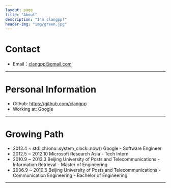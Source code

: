```yaml
---
layout: page
title: "About"
description: "I'm clangpp!"
header-img: "img/green.jpg"
---
```


# Contact
+ Email：clangpp@gmail.com

***

# Personal Information
+ Github: <https://github.com/clangpp>
+ Working at: Google

***

# Growing Path
+ 2013.4 ~ std::chrono::system_clock::now() Google - Software Engineer
+ 2012.5 ~ 2012.10 Microsoft Research Asia - Tech Intern
+ 2010.9 ~ 2013.3 Beijing University of Posts and Telecommunications - Information Retrieval - Master of Engineering
+ 2006.9 ~ 2010.6 Beijing University of Posts and Telecommunications - Communication Engineering - Bachelor of Engineering

***

